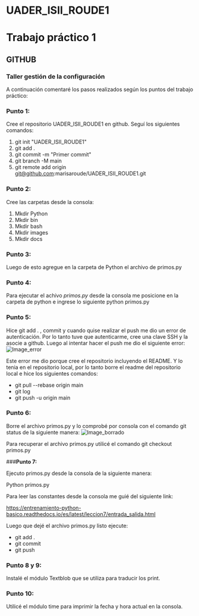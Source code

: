 # UADER_ISII_ROUDE1
# Trabajo práctico 1 
## GITHUB
### Taller gestión de la configuración

A continuación comentaré los pasos realizados según los puntos del trabajo práctico:

### **Punto 1:**

Cree el repositorio UADER_ISII_ROUDE1 en github. 
Seguí los siguientes comandos: 
1. git init "UADER_ISII_ROUDE1"
2. git add . 
3. git commit -m "Primer commit" 
4. git branch -M main 
5. git remote add origin git@github.com:marisaroude/UADER_ISII_ROUDE1.git

### **Punto 2:**

Cree las carpetas desde la consola:
1. Mkdir Python
2. Mkdir bin
3. Mkdir bash
4. Mkdir images
5. Mkdir docs

### **Punto 3:**

Luego de esto agregue en la carpeta de Python el archivo de primos.py

### **Punto 4:**

Para ejecutar el achivo _*primos.py*_ desde la consola me posicione en la carpeta de python e ingrese lo siguiente
python primos.py 

### **Punto 5:**

Hice git add . , commit y cuando quise realizar el push me dio un error de autenticación.
Por lo tanto tuve que autenticarme, cree una clave SSH y la asocie a github. 
Luego al intentar hacer el push me dio el siguiente error:
![Image_error](../main/images/push-error.png)

Este error me dio porque cree el repositorio incluyendo el README. Y lo tenia en el repositorio local, por lo tanto borre el readme del repositorio local e hice los siguientes comandos:
- git pull --rebase origin main
- git log
- git push -u origin main

### **Punto 6:**
Borre el archivo primos.py y lo comprobé por consola con el comando git status de la siguiente manera:
![Image_borrado](../main/images/archivo-borrado.png)

Para recuperar el archivo primos.py utilicé el comando git checkout primos.py

###**Punto 7:**

Ejecuto primos.py desde la consola de la siguiente manera:

Python primos.py

Para leer las constantes desde la consola me guié del siguiente link:

https://entrenamiento-python-basico.readthedocs.io/es/latest/leccion7/entrada_salida.html

Luego que dejé el archivo primos.py listo ejecute:
- git add . 
- git commit 
- git push

### **Punto 8 y 9:**

Instalé el módulo Textblob que se utiliza para traducir los print.

### **Punto 10:**

Utilicé el módulo time para imprimir la fecha y hora actual en la consola.











